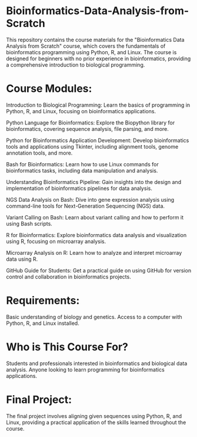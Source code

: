 # Bioinformatics-Data-Analysis-from-Scratch
This repository contains the course materials for the "Bioinformatics Data Analysis from Scratch" course, which covers the fundamentals of bioinformatics programming using Python, R, and Linux. The course is designed for beginners with no prior experience in bioinformatics, providing a comprehensive introduction to biological programming.
# Course Modules:
Introduction to Biological Programming: Learn the basics of programming in Python, R, and Linux, focusing on bioinformatics applications.

Python Language for Bioinformatics: Explore the Biopython library for bioinformatics, covering sequence analysis, file parsing, and more.

Python for Bioinformatics Application Development: Develop bioinformatics tools and applications using Tkinter, including alignment tools, genome annotation tools, and more.

Bash for Bioinformatics: Learn how to use Linux commands for bioinformatics tasks, including data manipulation and analysis.

Understanding Bioinformatics Pipeline: Gain insights into the design and implementation of bioinformatics pipelines for data analysis.

NGS Data Analysis on Bash: Dive into gene expression analysis using command-line tools for Next-Generation Sequencing (NGS) data.

Variant Calling on Bash: Learn about variant calling and how to perform it using Bash scripts.

R for Bioinformatics: Explore bioinformatics data analysis and visualization using R, focusing on microarray analysis.

Microarray Analysis on R: Learn how to analyze and interpret microarray data using R.

GitHub Guide for Students: Get a practical guide on using GitHub for version control and collaboration in bioinformatics projects.

# Requirements:
Basic understanding of biology and genetics.
Access to a computer with Python, R, and Linux installed.
# Who is This Course For?
Students and professionals interested in bioinformatics and biological data analysis.
Anyone looking to learn programming for bioinformatics applications.
# Final Project:
The final project involves aligning given sequences using Python, R, and Linux, providing a practical application of the skills learned throughout the course.
